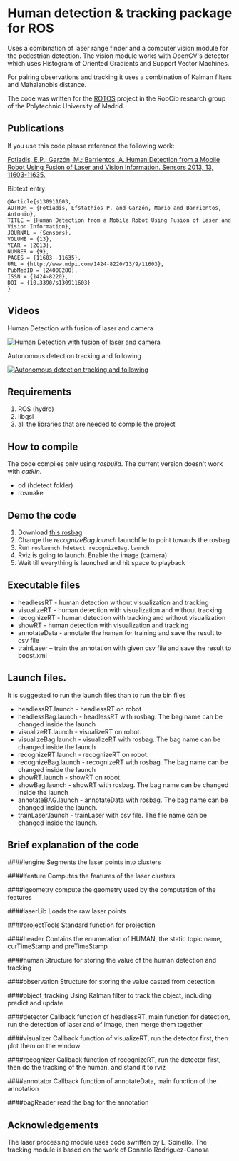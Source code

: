 Human detection & tracking package for ROS
=======

Uses a combination of laser range finder and a computer vision module for the pedestrian detection. The vision module works with OpenCV's detector which uses Histogram of Oriented Gradients and Support Vector Machines.

For pairing observations and tracking it uses a combination of Kalman filters and Mahalanobis distance.

The code was written for the [ROTOS](http://robcib.etsii.upm.es/) project in the RobCib research group of the Polytechnic University of Madrid.

## Publications

If you use this code please reference the following work:

[Fotiadis, E.P.; Garzón, M.; Barrientos, A.	Human Detection from a Mobile Robot Using Fusion of Laser and Vision Information. Sensors 2013, 13, 11603-11635.](http://www.mdpi.com/1424-8220/13/9/11603)

Bibtext entry:

```
@Article{s130911603,
AUTHOR = {Fotiadis, Efstathios P. and Garzón, Mario and Barrientos, Antonio},
TITLE = {Human Detection from a Mobile Robot Using Fusion of Laser and Vision Information},
JOURNAL = {Sensors},
VOLUME = {13},
YEAR = {2013},
NUMBER = {9},
PAGES = {11603--11635},
URL = {http://www.mdpi.com/1424-8220/13/9/11603},
PubMedID = {24008280},
ISSN = {1424-8220},
DOI = {10.3390/s130911603}
}
```

## Videos

Human Detection with fusion of laser and camera

[![Human Detection with fusion of laser and camera](http://img.youtube.com/vi/W84ERQ0LYjM/0.jpg)](http://www.youtube.com/watch?v=W84ERQ0LYjM)

Autonomous detection tracking and following

[![Autonomous detection tracking and following](http://img.youtube.com/vi/gqlUAyLwUE4/0.jpg)](http://www.youtube.com/watch?v=gqlUAyLwUE4)


## Requirements
 1. ROS (hydro)
 2. libgsl
 3. all the libraries that are needed to compile the project
 
## How to compile

The code compiles only using *rosbuild*. The current version doesn't work with *catkin*.

* cd (hdetect folder)
* rosmake

## Demo the code
 1. Download [this rosbag](https://www.dropbox.com/s/szi5szgs12amv99/moving7.bag?dl=0)
 2. Change the *recognizeBag.launch* launchfile to point towards the rosbag
 3. Run ```roslaunch hdetect recognizeBag.launch```
 4. Rviz is going to launch. Enable the image (camera)
 5. Wait till everything is launched and hit space to playback

## Executable files

* headlessRT - human detection without visualization and tracking
* visualizeRT - human detection with visualization and without tracking
* recognizeRT - human detection with tracking and without visualization
* showRT - human detection with visualization and tracking
* annotateData - annotate the human for training and save the result to csv file
* trainLaser – train the annotation with given csv file and save the result to boost.xml

## Launch files. 

It is suggested to run the launch files than to run the bin files

* headlessRT.launch - headlessRT on robot
* headlessBag.launch - headlessRT with rosbag. The bag name can be changed inside the launch
* visualizeRT.launch - visualizeRT on robot.
* visualizeBag.launch - visualizeRT with rosbag. The bag name can be changed inside the launch
* recognizeRT.launch - recognizeRT on robot.
* recognizeBag.launch - recognizeRT with rosbag. The bag name can be changed inside the launch
* showRT.launch - showRT on robot.
* showBag.launch - showRT with rosbag. The bag name can be changed inside the launch
* annotateBAG.launch - annotateData with rosbag. The bag name can be changed inside the launch.
* trainLaser.launch - trainLaser with csv file. The file name can be changed inside the launch.

## Brief explanation of the code

####lengine
Segments the laser points into clusters

####lfeature
Computes the features of the laser clusters

####lgeometry
compute the geometry used by the computation of the features

####laserLib
Loads the raw laser points

####projectTools
Standard function for projection

####header
Contains the enumeration of HUMAN, the static topic name, curTimeStamp and preTimeStamp

####human
Structure for storing the value of the human detection and tracking

####observation
Structure for storing the value casted from detection

####object_tracking
Using Kalman filter to track the object, including predict and update

####detector
Callback function of headlessRT, main function for detection, run the detection of laser and of image, then merge them together

####visualizer
Callback function of visualizeRT, run the detector first, then plot them on the window

####recognizer
Callback function of recognizeRT, run the detector first, then do the tracking of the human, and stand it to rviz

####annotator
Callback function of annotateData, main function of the annotation

####bagReader
read the bag for the annotation 
 
## Acknowledgements

The laser processing module uses code swritten by L. Spinello.  The tracking module is based on the work of Gonzalo Rodriguez-Canosa
